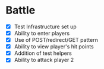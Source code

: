 # Battle

- [x] Test Infrastructure set up
- [x] Ability to enter players
- [x] Use of POST/redirect/GET pattern
- [x] Ability to view player's hit points
- [x] Addition of test helpers
- [x] Ability to attack player 2
